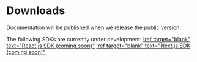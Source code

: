 # Downloads
Documentation will be published when we release the public version.

The following SDKs are currently under development:
[!ref target="blank" text="React.js SDK (coming soon)"](https://evelon.app)
[!ref target="blank" text="Next.js SDK (coming soon)"](https://evelon.app)
